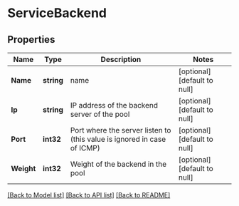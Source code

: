 # ServiceBackend

## Properties
Name | Type | Description | Notes
------------ | ------------- | ------------- | -------------
**Name** | **string** | name | [optional] [default to null]
**Ip** | **string** | IP address of the backend server of the pool | [optional] [default to null]
**Port** | **int32** | Port where the server listen to (this value is ignored in case of ICMP) | [optional] [default to null]
**Weight** | **int32** | Weight of the backend in the pool | [optional] [default to null]

[[Back to Model list]](../README.md#documentation-for-models) [[Back to API list]](../README.md#documentation-for-api-endpoints) [[Back to README]](../README.md)


